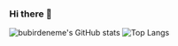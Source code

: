 ### Hi there 👋

![bubirdeneme's GitHub stats](https://github-readme-stats.vercel.app/api?username=bubirdeneme&show_icons=true&cache_seconds=86400&theme=dark)
![Top Langs](https://github-readme-stats.vercel.app/api/top-langs/?username=bubirdeneme&langs_count=8)
